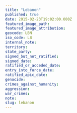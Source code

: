 ```yaml
---
title: "Lebanon"
published: true
date: 2015-02-23T19:02:00.000Z
featured_image_path:
featured_image_attribution:
geocode: LBN
iso_code: LB
internal_note:
territory:
state_party:
signed_but_not_ratified:
signed_date:
ratified_or_acceded_date:
entry_into_force_date:
ratified_apic_date:
genocide:
crimes_against_humanity:
aggression:
war_crimes:
note:
slug: lebanon
---
```

